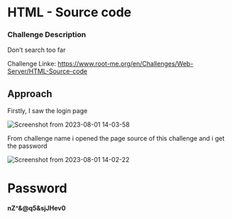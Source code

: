 # HTML - Source code

### Challenge Description

Don’t search too far

Challenge Linke: https://www.root-me.org/en/Challenges/Web-Server/HTML-Source-code

## Approach

Firstly, I saw the login page

![Screenshot from 2023-08-01 14-03-58](https://github.com/MohammedHawary/CTF-Challenges-Writeups/assets/94152045/a072a382-c677-4b0d-82ac-764913fe3cf2)

From challenge name i opened the page source of this challenge and i get the password 

![Screenshot from 2023-08-01 14-02-22](https://github.com/MohammedHawary/CTF-Challenges-Writeups/assets/94152045/cf212b2c-6ef7-4323-b3db-0834432bc4f4)

# Password

**nZ^&@q5&sjJHev0**
